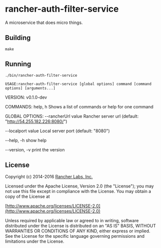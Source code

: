 rancher-auth-filter-service
========

A microservice that does micro things.

## Building

`make`


## Running

`./bin/rancher-auth-filter-service`



`USAGE:rancher-auth-filter-service [global options] command [command options] [arguments...]`

VERSION:
   v0.1.0-dev
   

COMMANDS:
     help, h  Shows a list of commands or help for one command
     

GLOBAL OPTIONS:
   --rancherUrl value  Rancher server url (default: "http://54.255.182.226:8080/")
   
   --localport value   Local server port  (default: "8080")
   
   --help, -h          show help
   
   --version, -v       print the version
   



## License
Copyright (c) 2014-2016 [Rancher Labs, Inc.](http://rancher.com)

Licensed under the Apache License, Version 2.0 (the "License");
you may not use this file except in compliance with the License.
You may obtain a copy of the License at

[http://www.apache.org/licenses/LICENSE-2.0](http://www.apache.org/licenses/LICENSE-2.0)

Unless required by applicable law or agreed to in writing, software
distributed under the License is distributed on an "AS IS" BASIS,
WITHOUT WARRANTIES OR CONDITIONS OF ANY KIND, either express or implied.
See the License for the specific language governing permissions and
limitations under the License.
